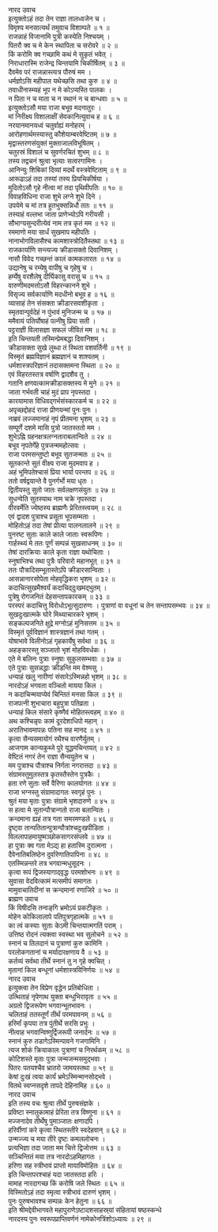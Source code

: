 नारद उवाच  
इत्युक्तोऽहं तदा तेन राज्ञा तालध्वजेन च ।  
विमृश्य मनसात्यर्थं तमुवाच विशाम्पते ॥ १ ॥  
राजन्नाहं विजानामि पुत्री कस्येति निश्चयम् ।  
पितरौ क्व च मे केन स्थापिता च सरोवरे ॥ २ ॥  
किं करोमि क्व गच्छामि कथं मे सुकृतं भवेत् ।  
निराधारास्मि राजेन्द्र चिन्तयामि चिकीर्षितम् ॥ ३ ॥  
दैवमेव परं राजन्नास्त्यत्र पौरुषं मम ।  
धर्मज्ञोऽसि महीपाल यथेच्छसि तथा कुरु ॥ ४ ॥  
तवाधीनास्म्यहं भूप न मे कोऽप्यस्ति पालकः ।  
न पिता न च माता च न स्थानं न च बान्धवाः ॥ ५ ॥  
इत्युक्तोऽसौ मया राजा बभूव मदनातुरः ।  
मां निरीक्ष्य विशालाक्षीं सेवकानित्युवाच ह ॥ ६ ॥  
नरयानमानयध्वं चतुर्वाह्यं मनोहरम् ।  
आरोहणार्थमस्यास्तु कौशेयाम्बरवेष्टितम् ॥ ७ ॥  
मृद्वास्तरणसंयुक्तं मुक्ताजालविभूषितम् ।  
चतुरस्रं विशालं च सुवर्णरचितं शुभम् ॥ ८ ॥  
तस्य तद्वचनं श्रुत्वा भृत्याः सत्वरगामिनः ।  
आनिन्युः शिबिकां दिव्यां मदर्थे वस्त्रवेष्टिताम् ॥ ९ ॥  
आरूढाऽहं तदा तस्यां तस्य प्रियचिकीर्षया ।  
मुदितोऽसौ गृहे नीत्वा मां तदा पृथिवीपतिः ॥ १० ॥  
विवाहविधिना राजा शुभे लग्ने शुभे दिने ।  
उपयेमे च मां तत्र हुतभुक्सन्निधौ ततः ॥ ११ ॥  
तस्याहं वल्लभा जाता प्राणेभ्योऽपि गरीयसी ।  
सौभाग्यसुन्दरीत्येवं नाम तत्र कृतं मम ॥ १२ ॥  
रममाणो मया सार्धं सुखमाप महीपतिः ।  
नानाभोगविलासैश्च कामशास्त्रोदितैस्तथा ॥ १३ ॥  
राजकार्याणि सन्त्यज्य क्रीडासक्तो दिवानिशम् ।  
नासौ विवेद गच्छन्तं कालं कामकलारतः ॥ १४ ॥  
उद्यानेषु च रम्येषु वापीषु च गृहेषु च ।  
हर्म्येषु वरशैलेषु दीर्घिकासु वरासु च ॥ १५ ॥  
वारुणीमदमत्तोऽसौ विहरन्कानने शुभे ।  
विसृज्य सर्वकार्याणि मदधीनो बभूव ह ॥ १६ ॥  
व्यासाहं तेन संसक्ता क्रीडारसवशीकृता ।  
स्मृतवान्पूर्वदेहं न पुंभावं मुनिजन्म च ॥ १७ ॥  
ममैवायं पतिर्योषाहं पत्नीषु प्रिया सती ।  
पट्टराज्ञी विलासज्ञा सफलं जीवितं मम ॥ १८ ॥  
इति चिन्तयती तस्मिन्प्रेमबद्धा दिवानिशम् ।  
क्रीडासक्ता सुखे लुब्धा तं स्थिता वशवर्तिनी ॥ १९ ॥  
विस्मृतं ब्रह्मविज्ञानं ब्रह्मज्ञानं च शाश्वतम् ।  
धर्मशास्त्रपरिज्ञानं तदासक्तमना स्थिता ॥ २० ॥  
एवं विहरतस्तत्र वर्षाणि द्वादशैव तु ।  
गतानि क्षणवत्कामक्रीडासक्तस्य मे मुने ॥ २१ ॥  
जाता गर्भवती चाहं मुदं प्राप नृपस्तदा ।  
कारयामास विधिवद्‌गर्भसंस्कारकर्म च ॥ २२ ॥  
अपृच्छद्दोहदं राजा प्रीणयन्मां पुनः पुनः ।  
नाब्रवं लज्जमानाहं नृपं प्रीतमना भृशम् ॥ २३ ॥  
सम्पूर्णे दशमे मासि पुत्रो जातस्ततो मम ।  
शुभेऽह्नि ग्रहनक्षत्रलग्नताराबलान्विते ॥ २४ ॥  
बभूव नृपतेर्गेहे पुत्रजन्ममहोत्सवः ।  
राजा परमसन्तुष्टो बभूव सुतजन्मतः ॥ २५ ॥  
सूतकान्ते सुतं वीक्ष्य राजा मुदमवाप ह ।  
अहं भूमिपतेश्चासं प्रिया भार्या परन्तप ॥ २६ ॥  
ततो वर्षद्वयान्ते वै पुनर्गर्भो मया धृतः ।  
द्वितीयस्तु सुतो जातः सर्वलक्षणसंयुतः ॥ २७ ॥  
सुधन्वेति सुतस्याथ नाम चक्रे नृपस्तदा ।  
वीरवर्मेति ज्येष्ठस्य ब्राह्मणैः प्रेरितस्त्वयम् ॥ २८ ॥  
एवं द्वादश पुत्राश्च प्रसूता भूपसम्मताः ।  
मोहितोऽहं तदा तेषां प्रीत्या पालनलालने ॥ २९ ॥  
पुनरष्ट सुताः काले काले जाताः स्वरूपिणः ।  
गार्हस्थ्यं मे ततः पूर्णं सम्पन्नं सुखसाधनम् ॥ ३० ॥  
तेषां दारक्रियाः काले कृता राज्ञा यथोचिताः ।  
स्नुषाभिश्च तथा पुत्रैः परिवारो महानभूत् ॥ ३१ ॥  
ततः पौत्रादिसम्भूतास्तेऽपि क्रीडारसान्विताः ।  
आसन्नानारसोपेता मोहवृद्धिकरा भृशम् ॥ ३२ ॥  
कदाचित्सुखमैश्वर्यं कदाचिद्‌दुःखमद्‌भुतम् ।  
पुत्रेषु रोगजनितं देहसन्तापकारकम् ॥ ३३ ॥  
परस्परं कदाचित्तु विरोधोऽभूत्सुदारुणः ।
पुत्राणां वा वधूनां च तेन सन्तापसम्भवः ॥ ३४ ॥  
सुखदुःखात्मके घोरे मिथ्याचारकरे भृशम् ।  
सङ्कल्पजनिते क्षुद्रे मग्नोऽहं मुनिसत्तम ॥ ३५ ॥  
विस्मृतं पूर्वविज्ञानं शास्त्रज्ञानं तथा गतम् ।  
योषाभावे विलीनोऽहं गृहकार्येषु सर्वथा ॥ ३६ ॥  
अहङ्कारस्तु सञ्जातो भृशं मोहविवर्धकः ।  
एते मे बलिनः पुत्राः स्नुषाः सुकुलसम्भवाः ॥ ३७ ॥  
एते पुत्राः सुसन्नद्धाः क्रीडन्ति मम वेश्मसु ।  
धन्याहं खलु नारीणां संसारेऽस्मिन्नहो भृशम् ॥ ३८ ॥  
नारदोऽहं भगवता वञ्चितो मायया किल ।  
न कदाचिन्मयाप्येवं चिन्तितं मनसा किल ॥ ३९ ॥  
राजपत्नी शुभाचारा बहुपुत्रा पतिव्रता ।  
धन्याहं किल संसारे कृष्णैवं मोहितस्त्वहम् ॥ ४० ॥  
अथ कश्चिन्नृपः कामं दूरदेशाधिपो महान् ।  
अरातिभावमापन्नः पतिना सह मानद ॥ ४१ ॥  
कृत्वा सैन्यसमायोगं रथैश्च वारणैर्युतम् ।  
आजगाम कान्यकुब्जे पुरे युद्धमचिन्तयत् ॥ ४२ ॥  
वेष्टितं नगरं तेन राज्ञा सैन्ययुतेन च ।  
मम पुत्राश्च पौत्राश्च निर्गता नगरात्तदा ॥ ४३ ॥  
संग्रामस्तुमुलस्तत्र कृतस्तैस्तेन पुत्रकैः ।  
हता रणे सुताः सर्वे वैरिणा कालयोगतः ॥ ४४ ॥  
राजा भग्नस्तु संग्रामादागतः स्वगृहं पुनः ।  
श्रुतं मया मृताः पुत्राः संग्रामे भृशदारुणे ॥ ४५ ॥  
स हत्वा मे सुतान्पौत्रान्गतो राजा बलान्वितः ।  
क्रन्दमाना ह्यहं तत्र गता समरमण्डले ॥ ४६ ॥  
दृष्ट्वा तान्पतितान्पुत्रान्पौत्रांश्चदुःखपीडिता ।  
विललापाहमायुष्मञ्छोकसागरसंप्लवे ॥ ४७ ॥  
हा पुत्राः क्व गता मेऽद्य हा हतास्मि दुरात्मना ।  
दैवेनातिबलिष्ठेन दुर्वारेणातिपापिना ॥ ४८ ॥  
एतस्मिन्नन्तरे तत्र भगवान्मधुसूदनः ।  
कृत्वा रूपं द्विजस्यागाद्‌वृद्धः परमशोभनः ॥ ४९ ॥  
सुवासा वेदवित्कामं मत्समीपं समागतः ।  
मामुवाचातिदीनां स क्रन्दमानां रणाजिरे ॥ ५० ॥  
ब्राह्मण उवाच  
किं विषीदसि तन्वङ्‌गि भ्रमोऽयं प्रकटीकृतः ।  
मोहेन कोकिलालापे पतिपुत्रगृहात्मके ॥ ५१ ॥  
का त्वं कस्याः सुताः केऽमी चिन्तयात्मगतिं पराम् ।  
उत्तिष्ठ रोदनं त्यक्त्वा स्वस्था भव सुलोचने ॥ ५२ ॥  
स्नानं च तिलदानं च पुत्राणां कुरु कामिनि ।  
परलोकगतानां च मर्यादारक्षणाय वै ॥ ५३ ॥  
कर्तव्यं सर्वथा तीर्थे स्नानं तु न गृहे क्वचित् ।  
मृतानां किल बन्धूनां धर्मशास्त्रविनिर्णयः ॥ ५४ ॥  
नारद उवाच  
इत्युक्त्वा तेन विप्रेण वृद्धेन प्रतिबोधिता ।  
उत्थिताहं नृपेणाथ युक्ता बन्धुभिरावृता ॥ ५५ ॥  
अग्रतो द्विजरूपेण भगवान्भूतभावनः ।  
चलिताहं ततस्तूर्णं तीर्थं परमपावनम् ॥ ५६ ॥  
हरिर्मां कृपया तत्र पुंतीर्थे सरसि प्रभुः ।  
नीत्वाह भगवान्विष्णुर्द्विजरूपी जनार्दनः ॥ ५७ ॥  
स्नानं कुरु तडागेऽस्मिन्पावने गजगामिनि ।  
त्यज शोकं क्रियाकालः पुत्राणां च निरर्थकम् ॥ ५८ ॥  
कोटिशस्ते मृताः पुत्रा जन्मजन्मसमुद्‌भवाः ।  
पितरः पतयश्चैव भ्रातरो जामयस्तथा ॥ ५९ ॥  
केषां दुःखं त्वया कार्यं भ्रमेऽस्मिन्मानसोद्‌भवे ।  
वितथे स्वप्नसदृशे तापदे देहिनामिह ॥ ६० ॥  
नारद उवाच  
इति तस्य वचः श्रुत्वा तीर्थे पुरुषसंज्ञके ।  
प्रविष्टा स्नातुकामाहं प्रेरिता तत्र विष्णुना ॥ ६१ ॥  
मज्जनादेव तीर्थेषु पुमाञ्जातः क्षणादपि ।  
हरिर्वीणां करे कृत्वा स्थितस्तीरे स्वदेहवान् ॥ ६२ ॥  
उन्मज्ज्य च मया तीरे दृष्टः कमललोचनः ।  
प्रत्यभिज्ञा तदा जाता मम चित्ते द्विजोत्तम ॥ ६३ ॥  
सञ्चिन्तितं मया तत्र नारदोऽहमिहागतः ।  
हरिणा सह स्त्रीभावं प्राप्तो मायाविमोहितः ॥ ६४ ॥  
इति चिन्तापरश्चाहं यदा जातस्तदा हरिः ।  
मामाह नारदागच्छ किं करोषि जले स्थितः ॥ ६५ ॥  
विस्मितोऽहं तदा स्मृत्वा स्त्रीभावं दारुणं भृशम् ।  
पुनः पुरुषभावश्च सम्पन्नः केन हेतुना ॥ ६६ ॥  
इति श्रीमद्देवीभागवते महापुराणेऽष्टादशसाहस्र्यां संहितायां षष्ठस्कन्धे  
नारदस्य पुनः स्वरूपप्राप्तिवर्णनं नामेकोनत्रिंशोऽध्यायः ॥ २९ ॥
